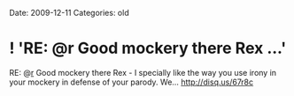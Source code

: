 Date: 2009-12-11
Categories: old

# ! 'RE: @r Good mockery there Rex ...'

RE: @<a href="http://twitter.com/r" class="aktt_username">r</a> Good mockery there Rex -  I specially like the way you use irony in your mockery in defense of your parody.  We… <a href="http://disq.us/67r8c" rel="nofollow">http://disq.us/67r8c</a>
